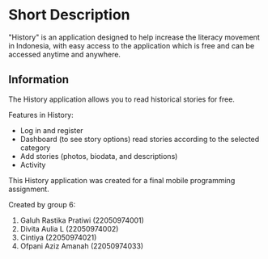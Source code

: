 # Short Description

"History" is an application designed to help increase the literacy movement in Indonesia, with easy access to the application which is free and can be accessed anytime and anywhere.

## Information

The History application allows you to read historical stories for free. 

Features in History:
- Log in and register
- Dashboard (to see story options) read stories according to the selected category
- Add stories (photos, biodata, and descriptions)
- Activity

This History application was created for a final mobile programming assignment.

Created by group 6:
1. Galuh Rastika Pratiwi (22050974001) 
2. Divita Aulia L        (22050974002)
3. Cintiya               (22050974021)
4. Ofpani Aziz Amanah    (22050974033)
